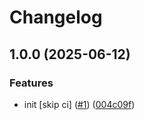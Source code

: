 # Changelog

## 1.0.0 (2025-06-12)


### Features

* init [skip ci] ([#1](https://github.com/OGS-GmbH/ngx-http/issues/1)) ([004c09f](https://github.com/OGS-GmbH/ngx-http/commit/004c09faaf4a561aa5120dc501537e03981f47d8))
